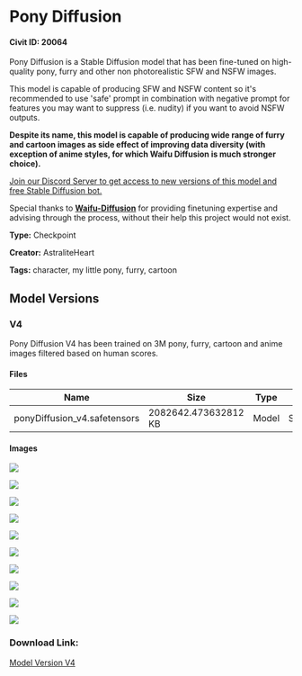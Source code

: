 # Pony Diffusion

#### Civit ID: 20064

<p>Pony Diffusion is a Stable Diffusion model that has been fine-tuned on high-quality pony, furry and other non photorealistic SFW and NSFW images.</p><p></p><p>This model is capable of producing SFW and NSFW content so it's recommended to use 'safe' prompt in combination with negative prompt for features you may want to suppress (i.e. nudity) if you want to avoid NSFW outputs.</p><p></p><p><strong>Despite its name, this model is capable of producing wide range of furry and cartoon images as side effect of improving data diversity (with exception of anime styles, for which Waifu Diffusion is much stronger choice).</strong></p><p></p><p><a rel="ugc" href="https://discord.gg/pYsdjMfu3q">Join our Discord Server to get access to new versions of this model and free Stable Diffusion bot.</a></p><p></p><p>Special thanks to <a target="_blank" rel="ugc" href="https://huggingface.co/hakurei/waifu-diffusion"><strong><u>Waifu-Diffusion</u></strong></a> for providing finetuning expertise and advising through the process, without their help this project would not exist.</p>

**Type:** Checkpoint

**Creator:** AstraliteHeart

**Tags:** character, my little pony, furry, cartoon

## Model Versions

### V4

<p>Pony Diffusion V4 has been trained on 3M pony, furry, cartoon and anime images filtered based on human scores.</p>

#### Files

| Name | Size | Type | Format | Download Url | AutoV1 | AutoV2 | SHA256 | CRC32 | BLAKE3 |
| --- | --- | --- | --- | --- | --- | --- | --- | --- | --- |
| ponyDiffusion_v4.safetensors | 2082642.473632812 KB | Model | SafeTensor | https://civitai.com/api/download/models/23834 | 3087797C | F9AD6F8833 | F9AD6F88332216E79C236A1794380E03DFC825BC226EC34DE5FA32DB811E3D79 | 10ECB9F1 | 9CE3A1DC50BB9763C3E482AA61CFFFF8B9165B1442C8EC9866885ED56B6426C7 |

#### Images

<p><img src="https://image.civitai.com/xG1nkqKTMzGDvpLrqFT7WA/28ef22b5-d580-481c-3dbb-f578ddf30f00/width=450/258966.jpeg" /></p>

<p><img src="https://image.civitai.com/xG1nkqKTMzGDvpLrqFT7WA/d7397bd7-f4da-484a-bd9e-ebc095d9ab00/width=450/258940.jpeg" /></p>

<p><img src="https://image.civitai.com/xG1nkqKTMzGDvpLrqFT7WA/96d7add0-eb43-4121-c593-b6f3e34eaf00/width=450/258939.jpeg" /></p>

<p><img src="https://image.civitai.com/xG1nkqKTMzGDvpLrqFT7WA/a8211a52-a855-4a40-2a7d-790cca1a1a00/width=450/258967.jpeg" /></p>

<p><img src="https://image.civitai.com/xG1nkqKTMzGDvpLrqFT7WA/9c21a2ab-2696-4d93-3775-3c17c9e65a00/width=450/259001.jpeg" /></p>

<p><img src="https://image.civitai.com/xG1nkqKTMzGDvpLrqFT7WA/a569ee2d-79ee-42fc-e081-bb2d6ff1a800/width=450/258938.jpeg" /></p>

<p><img src="https://image.civitai.com/xG1nkqKTMzGDvpLrqFT7WA/052ba9c5-2ea0-4f52-358a-7a7cd4075300/width=450/258937.jpeg" /></p>

<p><img src="https://image.civitai.com/xG1nkqKTMzGDvpLrqFT7WA/653293ef-7fe4-4cd5-3a0a-ac942605f700/width=450/259006.jpeg" /></p>

<p><img src="https://image.civitai.com/xG1nkqKTMzGDvpLrqFT7WA/9d0cca9c-6514-4911-9945-4a106e80dc00/width=450/258936.jpeg" /></p>

<p><img src="https://image.civitai.com/xG1nkqKTMzGDvpLrqFT7WA/1f5259fc-e8b2-411b-8555-97e1b5b81800/width=450/258934.jpeg" /></p>

### Download Link:

[Model Version V4](https://civitai.com/api/download/models/23834)

